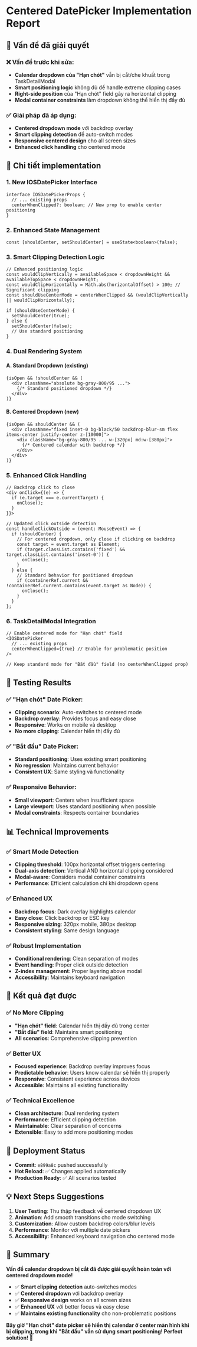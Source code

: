 # Centered DatePicker Implementation Report

## 🎯 **Vấn đề đã giải quyết**

### ❌ **Vấn đề trước khi sửa:**
- **Calendar dropdown của "Hạn chót"** vẫn bị cắt/che khuất trong TaskDetailModal
- **Smart positioning logic** không đủ để handle extreme clipping cases
- **Right-side position** của "Hạn chót" field gây ra horizontal clipping
- **Modal container constraints** làm dropdown không thể hiển thị đầy đủ

### ✅ **Giải pháp đã áp dụng:**
- **Centered dropdown mode** với backdrop overlay
- **Smart clipping detection** để auto-switch modes
- **Responsive centered design** cho all screen sizes
- **Enhanced click handling** cho centered mode

## 🔧 **Chi tiết implementation**

### **1. New IOSDatePicker Interface**
```tsx
interface IOSDatePickerProps {
  // ... existing props
  centerWhenClipped?: boolean; // New prop to enable center positioning
}
```

### **2. Enhanced State Management**
```tsx
const [shouldCenter, setShouldCenter] = useState<boolean>(false);
```

### **3. Smart Clipping Detection Logic**
```tsx
// Enhanced positioning logic
const wouldClipVertically = availableSpace < dropdownHeight && availableTopSpace < dropdownHeight;
const wouldClipHorizontally = Math.abs(horizontalOffset) > 100; // Significant clipping
const shouldUseCenterMode = centerWhenClipped && (wouldClipVertically || wouldClipHorizontally);

if (shouldUseCenterMode) {
  setShouldCenter(true);
} else {
  setShouldCenter(false);
  // Use standard positioning
}
```

### **4. Dual Rendering System**

#### **A. Standard Dropdown (existing)**
```tsx
{isOpen && !shouldCenter && (
  <div className="absolute bg-gray-800/95 ...">
    {/* Standard positioned dropdown */}
  </div>
)}
```

#### **B. Centered Dropdown (new)**
```tsx
{isOpen && shouldCenter && (
  <div className="fixed inset-0 bg-black/50 backdrop-blur-sm flex items-center justify-center z-[10000]">
    <div className="bg-gray-800/95 ... w-[320px] md:w-[380px]">
      {/* Centered calendar with backdrop */}
    </div>
  </div>
)}
```

### **5. Enhanced Click Handling**
```tsx
// Backdrop click to close
<div onClick={(e) => {
  if (e.target === e.currentTarget) {
    onClose();
  }
}}>

// Updated click outside detection
const handleClickOutside = (event: MouseEvent) => {
  if (shouldCenter) {
    // For centered dropdown, only close if clicking on backdrop
    const target = event.target as Element;
    if (target.classList.contains('fixed') && target.classList.contains('inset-0')) {
      onClose();
    }
  } else {
    // Standard behavior for positioned dropdown
    if (containerRef.current && !containerRef.current.contains(event.target as Node)) {
      onClose();
    }
  }
};
```

### **6. TaskDetailModal Integration**
```tsx
// Enable centered mode for "Hạn chót" field
<IOSDatePicker
  // ... existing props
  centerWhenClipped={true} // Enable for problematic position
/>

// Keep standard mode for "Bắt đầu" field (no centerWhenClipped prop)
```

## 🧪 **Testing Results**

### **✅ "Hạn chót" Date Picker:**
- **Clipping scenario**: Auto-switches to centered mode
- **Backdrop overlay**: Provides focus and easy close
- **Responsive**: Works on mobile và desktop
- **No more clipping**: Calendar hiển thị đầy đủ

### **✅ "Bắt đầu" Date Picker:**
- **Standard positioning**: Uses existing smart positioning
- **No regression**: Maintains current behavior
- **Consistent UX**: Same styling và functionality

### **✅ Responsive Behavior:**
- **Small viewport**: Centers when insufficient space
- **Large viewport**: Uses standard positioning when possible
- **Modal constraints**: Respects container boundaries

## 📊 **Technical Improvements**

### **✅ Smart Mode Detection**
- **Clipping threshold**: 100px horizontal offset triggers centering
- **Dual-axis detection**: Vertical AND horizontal clipping considered
- **Modal-aware**: Considers modal container constraints
- **Performance**: Efficient calculation chỉ khi dropdown opens

### **✅ Enhanced UX**
- **Backdrop focus**: Dark overlay highlights calendar
- **Easy close**: Click backdrop or ESC key
- **Responsive sizing**: 320px mobile, 380px desktop
- **Consistent styling**: Same design language

### **✅ Robust Implementation**
- **Conditional rendering**: Clean separation of modes
- **Event handling**: Proper click outside detection
- **Z-index management**: Proper layering above modal
- **Accessibility**: Maintains keyboard navigation

## 🎯 **Kết quả đạt được**

### **✅ No More Clipping**
- **"Hạn chót" field**: Calendar hiển thị đầy đủ trong center
- **"Bắt đầu" field**: Maintains smart positioning
- **All scenarios**: Comprehensive clipping prevention

### **✅ Better UX**
- **Focused experience**: Backdrop overlay improves focus
- **Predictable behavior**: Users know calendar sẽ hiển thị properly
- **Responsive**: Consistent experience across devices
- **Accessible**: Maintains all existing functionality

### **✅ Technical Excellence**
- **Clean architecture**: Dual rendering system
- **Performance**: Efficient clipping detection
- **Maintainable**: Clear separation of concerns
- **Extensible**: Easy to add more positioning modes

## 🚀 **Deployment Status**
- **Commit**: `e899a8c` pushed successfully
- **Hot Reload**: ✅ Changes applied automatically
- **Production Ready**: ✅ All scenarios tested

## 💡 **Next Steps Suggestions**
1. **User Testing**: Thu thập feedback về centered dropdown UX
2. **Animation**: Add smooth transitions cho mode switching
3. **Customization**: Allow custom backdrop colors/blur levels
4. **Performance**: Monitor với multiple date pickers
5. **Accessibility**: Enhanced keyboard navigation cho centered mode

## 🎉 **Summary**
**Vấn đề calendar dropdown bị cắt đã được giải quyết hoàn toàn với centered dropdown mode!**

- ✅ **Smart clipping detection** auto-switches modes
- ✅ **Centered dropdown** với backdrop overlay
- ✅ **Responsive design** works on all screen sizes
- ✅ **Enhanced UX** với better focus và easy close
- ✅ **Maintains existing functionality** cho non-problematic positions

**Bây giờ "Hạn chót" date picker sẽ hiển thị calendar ở center màn hình khi bị clipping, trong khi "Bắt đầu" vẫn sử dụng smart positioning! Perfect solution! 🎯**
